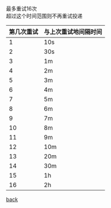 最多重试16次  
超过这个时间范围则不再重试投递  

| 第几次重试 | 与上次重试地间隔时间 |
| :- | :- |
| 1 | 10s |
| 2 | 30s |
| 3 | 1m |
| 4 | 2m |
| 5 | 3m |
| 6 | 4m |
| 7 | 5m |
| 8 | 6m |
| 9 | 7m |
| 10 | 8m |
| 11 | 9m |
| 12 | 10m |
| 13 | 20m |
| 14 | 30m |
| 15 | 1h |
| 16 | 2h |

[back](../16.md)  
